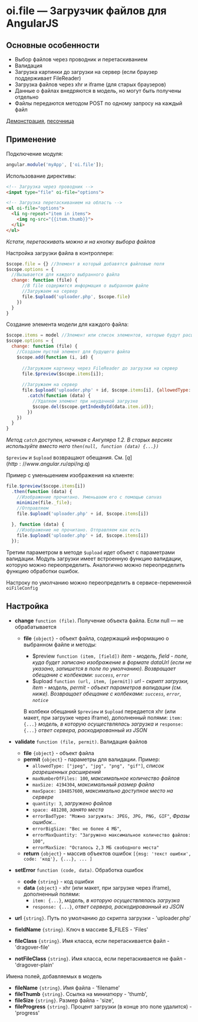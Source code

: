 oi.file — Загрузчик файлов для AngularJS
=======


## Основные особенности

* Выбор файлов через проводник и перетаскиванием
* Валидация
* Загрузка картинки до загрузки на сервер (если браузер поддерживает FileReader)
* Загрузка файлов через xhr и iframe (для старых браузеров)
* Данные о файлах внедряются в модель, но могут быть получены отдельно
* Файлы передаются методом POST по одному запросу на каждый файл 

[Демонстрация](http://tamtakoe.ru/uploader/), [песочница](http://plnkr.co/edit/HKbvgle4zqfqCKcpLJDi?p=preview)

## Применение

Подключение модуля:
```javascript
angular.module('myApp', ['oi.file']);
```

Использование директивы:
```html
<!-- Загрузка через проводник -->
<input type="file" oi-file="options">

<!-- Загрузка перетаскиванием на область -->
<ul oi-file="options">
  <li ng-repeat="item in items">
    <img ng-src="{{item.thumb}}"> 
  </li>
</ul>
```
*Кстати, перетаскивать можно и на кнопку выбора файлов*

Настройка загрузки файла в контроллере:
```javascript
$scope.file = {} //Элемент в который добавятся файловые поля
$scope.options = {
  //Вызывается для каждого выбранного файла
  change: function (file) {
      //В file содержится информация о выбранном файле
      //Загружаем на сервер
      file.$upload('uploader.php', $scope.file)
    })
  }
}
```

Создание элемента модели для каждого файла:
```javascript
$scope.items = model //Элемент или список элементов, которые будут расширены файловыми полями
$scope.options = {
  change: function (file) {
    //Создаем пустой элемент для будущего файла
    $scope.add(function (i, id) {
    
      //Загружаем картинку через FileReader до загрузки на сервер
      file.$preview($scope.items[i]);
      
      //Загружаем на сервер
      file.$upload('uploader.php' + id, $scope.items[i], {allowedType: ["jpeg", "jpg", "png", "gif"]})
        .catch(function (data) {
          //Удаляем элемент при неудачной загрузке
          $scope.del($scope.getIndexById(data.item.id));
        })
    })
  }
}
```
*Метод `catch` доступен, начиная с Ангуляра 1.2. В старых версиях используйте вместо него `then(null, function (data) {...})`*

`$preview` и `$upload` возвращают обещания. См. [$q](http://www.angular.ru/api/ng.$q)

Пример с уменьшением изображения на клиенте:
```javascript
file.$preview($scope.items[i])
  .then(function (data) {
    //Изображение прочитано. Уменьшаем его с помощью canvas
    minimize(file._file);
    //Отправляем
    file.$upload('uploader.php' + id, $scope.items[i])
    
  }, function (data) {
    //Изображение не прочитано. Отправляем как есть
    file.$upload('uploader.php' + id, $scope.items[i])
  });
```

Третим параметром в методе `$upload` идет объект с параметрами валидации.
Модуль загрузки имеет встроенную функцию валидации, которую можно переопределить.
Аналогично можно переопределить функцию обработки ошибок.

Настроку по умолчанию можно переопределить в сервисе-переменной `oiFileConfig`

## Настройка
- **change** `function (file)`. Получение объекта файла. Если null — не обрабатывается
    - **file** `{object}` - объект файла, содержащий информацию о выбранном файле и методы:
       - $preview `function (item, [field])`      *item - модель, field - поле, куда будет записано изображение в формате dataUrl (если не указано, запишется в поле по умолчанию).
                                                   Возвращает обещание с колбеками: `success`, `error`*
       - $upload `function (url, item, [permit])` *url - скрипт загрузки, item - модель, permit - объект параметров валидации (см. ниже).
                                                   Возвращает обещание с колбеками: `success`, `error`, `notice`*

       В колбеки обещаний `$preview` и `$upload` передается xhr (или макет, при загрузке через iframe), дополненный полями:
       `item: {...}`     *модель, в которую осуществлялась загрузка* и
       `response: {...}` *ответ сервера, раскодированный из JSON*

- **validate** `function (file, permit)`. Валидация файлов
    - **file** `{object}`   - объект файла
    - **permit** `{object}` - параметры для валидации. Пример:
        - `allowedType: ["jpeg", "jpg", "png", "gif"]`, *список разрешенных расширений*
        - `maxNumberOfFiles: 100`, *максимальное количество файлов*
        - `maxSize: 4194304`,      *максимальный размер файла*
        - `maxSpace: 104857600`,   *максимально доступное место на сервере*
        - `quantity: 3`,           *загружено файлов*
        - `space: 481208`,         *занято места*
        - `errorBadType: "Можно загружать: JPEG, JPG, PNG, GIF"`, *Фразы ошибок...*
        - `errorBigSize: "Вес не более 4 МБ"`,
        - `errorMaxQuantity: "Загружено максимальное количество файлов: 100"`,
        - `errorMaxSize: "Осталось 2,3 МБ свободного места"`
    - **return** `{object}` - массив объектов ошибок `[{msg: 'текст ошибки', code: 'код'}, {...}, ... ]`

- **setError** `function (code, data)`. Обработка ошибок
    - **code** `{string}` - код ошибки
    - **data** `{object}` - xhr (или макет, при загрузке через iframe), дополненный полями:
        - `item: {...}`,     *модель, в которую осуществлялась загрузка*
        - `response: {...}`, *ответ сервера, раскодированный из JSON*

- **url** `{string}`.          Путь по умолчанию до скрипта загрузки - 'uploader.php'
- **fieldName** `{string}`.    Ключ в массиве $_FILES - 'Files'
- **fileClass** `{string}`.    Имя класса, если перетаскивается файл - 'dragover-file'
- **notFileClass** `{string}`. Имя класса, если перетаскивается не файл - 'dragover-plain'

Имена полей, добавляемых в модель
- **fileName** `{string}`.     Имя файла - 'filename'
- **fileThumb** `{string}`.    Ссылка на миниатюру - 'thumb',
- **fileSize** `{string}`.     Размер файла - 'size',
- **fileProgress** `{string}`. Процент загрузки (в конце это поле удалится) - 'progress'
